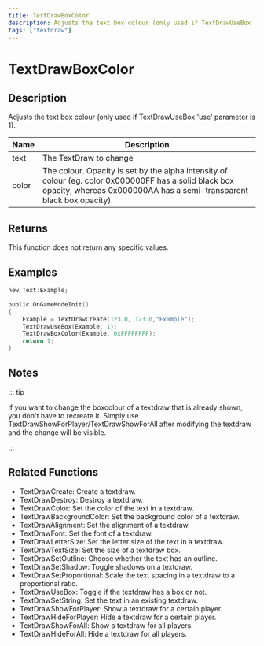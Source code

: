 ```yaml
---
title: TextDrawBoxColor
description: Adjusts the text box colour (only used if TextDrawUseBox 'use' parameter is 1).
tags: ["textdraw"]
---
```


# TextDrawBoxColor

<TagLinks />

## Description

Adjusts the text box colour (only used if TextDrawUseBox 'use' parameter is 1).

| Name  | Description                                                                                                                                                                    |
| ----- | ------------------------------------------------------------------------------------------------------------------------------------------------------------------------------ |
| text  | The TextDraw to change                                                                                                                                                         |
| color | The colour. Opacity is set by the alpha intensity of colour (eg. color 0x000000FF has a solid black box opacity, whereas 0x000000AA has a semi-transparent black box opacity). |

## Returns

This function does not return any specific values.

## Examples

```c
new Text:Example;

public OnGameModeInit()
{
    Example = TextDrawCreate(123.0, 123.0,"Example");
    TextDrawUseBox(Example, 1);
    TextDrawBoxColor(Example, 0xFFFFFFFF);
    return 1;
}
```

## Notes

::: tip

If you want to change the boxcolour of a textdraw that is already shown, you don't have to recreate it. Simply use TextDrawShowForPlayer/TextDrawShowForAll after modifying the textdraw and the change will be visible.

:::

## Related Functions

- TextDrawCreate: Create a textdraw.
- TextDrawDestroy: Destroy a textdraw.
- TextDrawColor: Set the color of the text in a textdraw.
- TextDrawBackgroundColor: Set the background color of a textdraw.
- TextDrawAlignment: Set the alignment of a textdraw.
- TextDrawFont: Set the font of a textdraw.
- TextDrawLetterSize: Set the letter size of the text in a textdraw.
- TextDrawTextSize: Set the size of a textdraw box.
- TextDrawSetOutline: Choose whether the text has an outline.
- TextDrawSetShadow: Toggle shadows on a textdraw.
- TextDrawSetProportional: Scale the text spacing in a textdraw to a proportional ratio.
- TextDrawUseBox: Toggle if the textdraw has a box or not.
- TextDrawSetString: Set the text in an existing textdraw.
- TextDrawShowForPlayer: Show a textdraw for a certain player.
- TextDrawHideForPlayer: Hide a textdraw for a certain player.
- TextDrawShowForAll: Show a textdraw for all players.
- TextDrawHideForAll: Hide a textdraw for all players.
